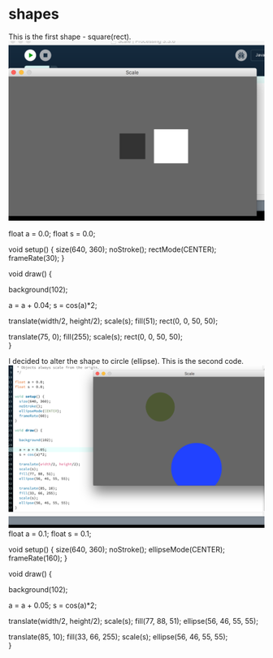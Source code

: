 # shapes

This is the first shape - square(rect).
![screen shot](https://github.com/jordan17101996github/shapes/blob/master/Screen%20Shot%202017-12-07%20at%2013.58.48.png)

float a = 0.0;
float s = 0.0;

void setup() {
  size(640, 360);
  noStroke();
  rectMode(CENTER);
  frameRate(30);
}

void draw() {
  
  background(102);
  
  a = a + 0.04;
  s = cos(a)*2;
  
  translate(width/2, height/2);
  scale(s); 
  fill(51);
  rect(0, 0, 50, 50); 
  
  translate(75, 0);
  fill(255);
  scale(s);
  rect(0, 0, 50, 50);       
}

I decided to alter the shape to circle (ellipse). This is the second code.
![screen shot](https://github.com/jordan17101996github/shapes/blob/master/Screen%20Shot%202017-12-07%20at%2015.04.54.png)
float a = 0.1;
float s = 0.1;

void setup() {
  size(640, 360);
  noStroke();
  ellipseMode(CENTER);
  frameRate(160);
}

void draw() {
  
  background(102);
  
  a = a + 0.05;
  s = cos(a)*2;
  
  translate(width/2, height/2);
  scale(s); 
  fill(77, 88, 51);
  ellipse(56, 46, 55, 55); 
  
  translate(85, 10);
  fill(33, 66, 255);
  scale(s);
  ellipse(56, 46, 55, 55);       
}
